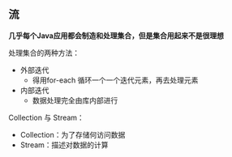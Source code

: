 ## 流
**几乎每个Java应用都会制造和处理集合，但是集合用起来不是很理想**

处理集合的两种方法：
- 外部迭代
    + 得用for-each 循环一个一个迭代元素，再去处理元素
- 内部迭代
    + 数据处理完全由库内部进行
    
Collection 与 Stream：
- Collection：为了存储何访问数据
- Stream：描述对数据的计算

